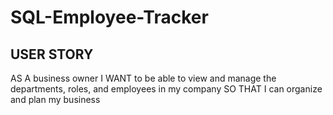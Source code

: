 # SQL-Employee-Tracker

## USER STORY
AS A business owner
I WANT to be able to view and manage the departments, roles, and employees in my company
SO THAT I can organize and plan my business
